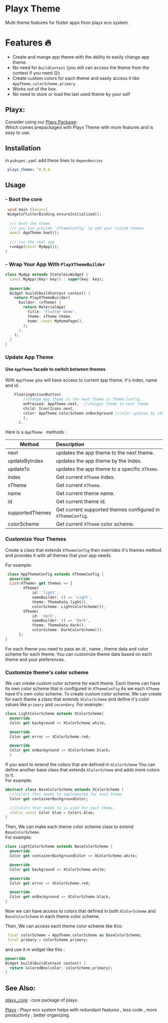 # Playx Theme
Multi theme features for flutter apps from playx eco system.

# Features 🔥
- Create and mange app theme with the ability to easily change app theme.
- No need for `BuildContext` (you still can access the theme from the context if you need 😉)
- Create custom colors for each theme and easily access it like `AppTheme.colorScheme.primary`
- Works out of the box.
- No need to store or load the last used theme by your self

## Playx:
Consider using our [Playx Package](https://pub.dev/packages/playx):  
Which comes prepackaged with Playx Theme with more features and is easy to use.

## Installation

in `pubspec.yaml` add these lines to `dependencies`

```yaml
 playx_theme: ^0.0.6  
```   

## Usage
### - Boot the core

```dart  
 void main ()async{  
 WidgetsFlutterBinding.ensureInitialized();  
   
  /// boot the theme  
  /// you can provide `XThemeConfig` to add your custom themes  
  await AppTheme.boot();  
  
  /// run the real app  
  runApp(const MyApp());  
}  
```  

###  - Wrap Your App With `PlayXThemeBuilder`

```dart  
class MyApp extends StatelessWidget {  
  const MyApp({Key? key}) : super(key: key);  
  
  @override  
  Widget build(BuildContext context) {  
    return PlayXThemeBuilder(  
      builder: (xTheme) {  
        return MaterialApp(  
          title: 'Flutter Demo',  
          theme: xTheme.theme,  
          home: const MyHomePage(),  
        );  
      },  
    );  
  }  
}  
```  
### Update App Theme

#### Use `AppTheme` facade to switch between themes
With `AppTheme` you will have access to current app theme, it's index, name and id.

```dart   
    FloatingActionButton(  
        //Change App theme to the next theme in Theme Config.  
        onPressed: AppTheme.next,  //changes theme to next theme
        child: Icon(Icons.next,  
        color: AppTheme.colorScheme.onBackground //color updates by theme.  
        ),  
      ),  
```  
Here is a ``AppTheme `` methods :

| Method           | Description                                                |
| -----------      | :--------------------------------------------------------  |
| next             | updates the app theme to the next theme.                   |
| updateByIndex    | updates the app theme by the index.                        |
| updateTo         | updates the app theme to a specific `XTheme`.              |
| index            | Get current `XTheme` index.                                |
| xTheme           | Get current `XTheme`.                                      | 
| name             | Get current theme name.                                    |
| id               | Get current theme id.                                      |
| supportedThemes  | Get current supported themes configured in `XThemeConfig`. |
| colorScheme      | Get current `XTheme` color scheme.                         |

### Customize Your Themes
Create a class that extends ``XThemeConfig`` then overrides it's themes method and provides it with all themes that your app needs.

For example:
```dart
 class AppThemeConfig extends XThemeConfig {
  @override
  List<XTheme> get themes => [
        XTheme(
            id: 'light',
            nameBuilder: () => 'Light',
            theme: ThemeData.light(),
            colorScheme: LightColorScheme()),
        XTheme(
            id: 'dark',
            nameBuilder: () => 'Dark',
            theme: ThemeData.dark(),
            colorScheme: DarkColorScheme()),
      ];
}
```
For each theme you need to pass an id , name , theme data and color scheme  for each theme.
You can customize theme data based on each theme and your preferences.

### Customize theme's color scheme
We can create custom color scheme for each theme.
Each theme can have its own color scheme that is configured in `XThemeConfig`
As we each `XTheme` have it's own color scheme.
To create custom color scheme, We can create for each theme a class that extends `XColorScheme`
and define it's color values like `primary` and `secondary`.
For example :
```dart
class LightColorScheme extends XColorScheme{
  @override
  Color get background => XColorScheme.white;

  @override
  Color get error => XColorScheme.red;

  @override
  Color get onBackground => XColorScheme.black;
  }
  ```

If you want to extend the colors that are defined in `XColorScheme`
You can define another base class that extends `XColorScheme`  and adds more colors to it.  
For example:
```dart
abstract class BaseColorScheme extends XColorScheme {
  ///Colors that needs to implemented for each theme.
  Color get containerBackgroundColor;

  ///Colors that needs to is used for each theme.
  static const Color blue = Colors.blue;
}
```

Then, We can make each theme color scheme class to extend  `BaseColorScheme`.  
For example:
```dart 
class LightColorScheme extends BaseColorScheme {
  @override
  Color get containerBackgroundColor => XColorScheme.white;

  @override
  Color get background => XColorScheme.white;

  @override
  Color get error => XColorScheme.red;

  @override
  Color get onBackground => XColorScheme.black;
}
```

Now we can have access to colors that defined in both  `XColorScheme`  and  `BaseColorScheme` in each theme color scheme.

Then, We can access each theme color scheme like this:
 ```dart  
  final colorScheme = AppTheme.colorScheme as BaseColorScheme;  
  final primary = colorScheme.primary;  
  ```

and use it in widget like this :
  ```dart
  @override
  Widget build(BuildContext context) {
    return ColoredBox(color: colorScheme.primary);
  }
```



## See Also:
[playx_core](https://pub.dev/packages/playx_core) : core package of playx.

[Playx](https://pub.dev/packages/playx) : Playx eco system helps with redundant features , less code , more productivity , better organizing.